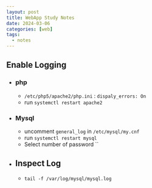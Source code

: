 ```yaml
---
layout: post
title: WebApp Study Notes
date: 2024-03-06
categories: [web]
tags:
  - notes
---
```


## Enable Logging

  - ### php
    - `/etc/php5/apache2/php.ini` : `dispaly_errors: On`
    - run `systemctl restart apache2`
- ### Mysql
	- uncomment `general_log` in `/etc/mysql/my.cnf`
	- run `systemctl restart mysql`
	- Select number of password ``
- ## Inspect Log
	- `tail -f /var/log/mysql/mysql.log`

